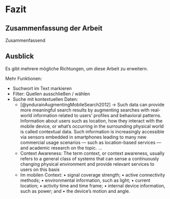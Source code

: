 # Fazit

<!--
Ein Kapitel, das die Arbeit durch Zusammenfassung der Lernpunkte und Skizzierung der  zukünftigen Forschungsbereiche abschließt.
-->

## Zusammenfassung der Arbeit

Zusammenfassend

## Ausblick

Es gibt mehrere mögliche Richtungen, um diese Arbeit zu erweitern. 

Mehr Funktionen:
- Suchwort im Text markieren
- Filter: Quellen ausschließen / wählen
- Suche mit kontextuellen Daten: 
    - [@yndurainAugmentingMobileSearch2012] -> Such data can provide more  meaningful search results by augmenting searches with real-world information related to users’ profiles and behavioral patterns. Information about users such as location, how they interact with the mobile device, or what’s occurring in the surrounding physical world is called contextual data. Such information is increasingly accessible via sensors embedded in smartphones leading to many new commercial usage scenarios — such as location-based services — and academic research on the topic. ...
    - Context Awareness: The term context, or context awareness, usually refers to a general class of systems that can sense a continuously changing physical environment and provide relevant services to users on this basis 
    - Im mobilen Context: • signal coverage strength; • active connectivity methods; • environmental information, such as light; • current location; • activity time and time frame; • internal device information, such as power; and • the device’s motion and angle.
    

